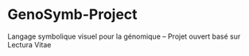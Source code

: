 # GenoSymb-Project
Langage symbolique visuel pour la génomique – Projet ouvert basé sur Lectura Vitae
